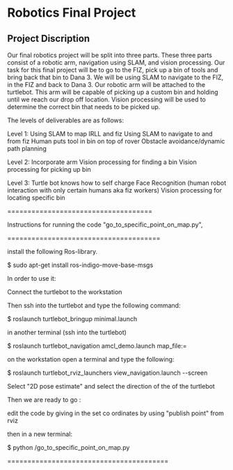 Robotics Final Project
==========

Project Discription 
----

Our final robotics project will be split into three parts. These three parts consist of a robotic arm, navigation using SLAM, and vision processing. Our task for this final project will be to go to the FIZ, pick up a bin of tools and bring back that bin to Dana 3. We will be using SLAM to navigate to the FIZ, in the FIZ and back to Dana 3. Our robotic arm will be attached to the turtlebot. This arm will be capable of picking up a custom bin and holding until we reach our drop off location. Vision processing will be used to determine the correct bin that needs to be picked up.

 
The levels of deliverables are as follows:
 
  Level 1:
    Using SLAM to map IRLL and fiz
    Using SLAM to navigate to and from fiz
    Human puts tool in bin on top of rover
    Obstacle avoidance/dynamic path planning
 
  Level 2:
    Incorporate arm
    Vision processing for finding a bin
    Vision processing for picking up bin
 
  Level 3:
    Turtle bot knows how to self charge
    Face Recognition (human robot interaction with only certain humans aka fiz workers)
    Vision processing for locating specific bin
 
 ====================================

Instructions for running the code "go_to_specific_point_on_map.py", 

======================================

install the following Ros-library.

$ sudo apt-get install ros-indigo-move-base-msgs

In order to use it:

Connect the turtlebot to the workstation

Then ssh into the turtlebot and type the following command:

$ roslaunch turtlebot_bringup minimal.launch

in another terminal (ssh into the turtlebot)

$ roslaunch turtlebot_navigation amcl_demo.launch map_file:=<location of the map in the turtlebot>

on the workstation open a terminal and type the following:

$ roslaunch turtlebot_rviz_launchers view_navigation.launch --screen

Select "2D pose estimate" and select the direction of the of the turtlebot

Then we are ready to go :

edit the code by giving in the set co ordinates by using "publish point" from rviz

then in a new terminal:

$ python /go_to_specific_point_on_map.py

========================================

 

